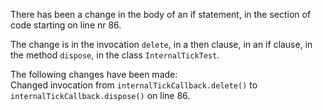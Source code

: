 There has been a change in the body of an if statement, in the section of code starting on line nr 86.
  
The change is in the invocation ```delete```, in a then clause, in an if clause, in the method ```dispose```, in the class ```InternalTickTest```.
  
The following changes have been made:  
Changed invocation from ```internalTickCallback.delete()``` to ```internalTickCallback.dispose()``` on line 86.  
